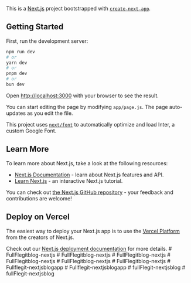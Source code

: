 This is a [Next.js](https://nextjs.org/) project bootstrapped with [`create-next-app`](https://github.com/vercel/next.js/tree/canary/packages/create-next-app).

## Getting Started

First, run the development server:

```bash
npm run dev
# or
yarn dev
# or
pnpm dev
# or
bun dev
```

Open [http://localhost:3000](http://localhost:3000) with your browser to see the result.

You can start editing the page by modifying `app/page.js`. The page auto-updates as you edit the file.

This project uses [`next/font`](https://nextjs.org/docs/basic-features/font-optimization) to automatically optimize and load Inter, a custom Google Font.

## Learn More

To learn more about Next.js, take a look at the following resources:

- [Next.js Documentation](https://nextjs.org/docs) - learn about Next.js features and API.
- [Learn Next.js](https://nextjs.org/learn) - an interactive Next.js tutorial.

You can check out [the Next.js GitHub repository](https://github.com/vercel/next.js/) - your feedback and contributions are welcome!

## Deploy on Vercel

The easiest way to deploy your Next.js app is to use the [Vercel Platform](https://vercel.com/new?utm_medium=default-template&filter=next.js&utm_source=create-next-app&utm_campaign=create-next-app-readme) from the creators of Next.js.

Check out our [Next.js deployment documentation](https://nextjs.org/docs/deployment) for more details.
#   F u l l F l e g i t b l o g - n e x t j s  
 #   F u l l F l e g i t b l o g - n e x t j s  
 #   F u l l F l e g i t b l o g - n e x t j s  
 #   F u l l F l e g i t b l o g - n e x t j s  
 #   F u l l F l e g i t b l o g - n e x t j s  
 #   F u l l F l e g i t b l o g - n e x t j s  
 #   F u l l f l e g i t - n e x t j s b l o g a p p  
 #   F u l l f l e g i t - n e x t j s b l o g a p p  
 #   f u l l F l e g i t - n e x t j s b l o g  
 #   f u l l F l e g i t - n e x t j s b l o g  
 